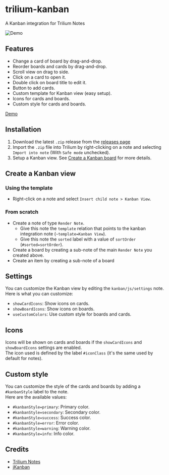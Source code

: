 # trilium-kanban
A Kanban integration for Trilium Notes

![Demo](screenshots/demo.gif)

## Features

- Change a card of board by drag-and-drop.
- Reorder boards and cards by drag-and-drop.
- Scroll view on drag to side.
- Click on a card to open it.
- Double click on board title to edit it.
- Button to add cards.
- Custom template for Kanban view (easy setup).
- Icons for cards and boards.
- Custom style for cards and boards.

[Demo](screenshots/README.md)

## Installation

1. Download the latest `.zip` release from the [releases page](https://github.com/CyrilLeblanc/trilium-kanban/releases)
2. Import the `.zip` file into Trilium by right-clicking on a note and selecting `Import into note` (With `Safe mode` unchecked).
3. Setup a Kanban view. See [Create a Kanban board](#create-a-kanban-view) for more details.

## Create a Kanban view

### Using the template

- Right-click on a note and select `Insert child note > Kanban View`.

### From scratch

- Create a note of type `Render Note`.
  - Give this note the `template` relation that points to the kanban integration note (`~template=Kanban View`).
  - Give this note the `sorted` label with a value of `sortOrder` (`#sorted=sortOrder`).
- Create a board by creating a sub-note of the main `Render Note` you created above.
- Create an item by creating a sub-note of a board

## Settings

You can customize the Kanban view by editing the `kanban/js/settings` note. \
Here is what you can customize:

- `showCardIcons`: Show icons on cards.
- `showBoardIcons`: Show icons on boards.
- `useCustomColors`: Use custom style for boards and cards.

## Icons

Icons will be shown on cards and boards if the `showCardIcons` and `showBoardIcons` settings are enabled. \
The icon used is defined by the label `#iconClass` (it's the same used by default for notes).

## Custom style

You can customize the style of the cards and boards by adding a `#kanbanStyle` label to the note. \
Here are the available values:

- `#kanbanStyle=primary`: Primary color.
- `#kanbanStyle=secondary`: Secondary color.
- `#kanbanStyle=success`: Success color.
- `#kanbanStyle=error`: Error color.
- `#kanbanStyle=warning`: Warning color.
- `#kanbanStyle=info`: Info color.


## Credits
- [Trilium Notes](https://github.com/zadam/trilium)
- [jKanban](https://github.com/riktar/jkanban)